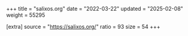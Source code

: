 +++
title = "salixos.org"
date = "2022-03-22"
updated = "2025-02-08"
weight = 55295

[extra]
source = "https://salixos.org/"
ratio = 93
size = 54
+++
